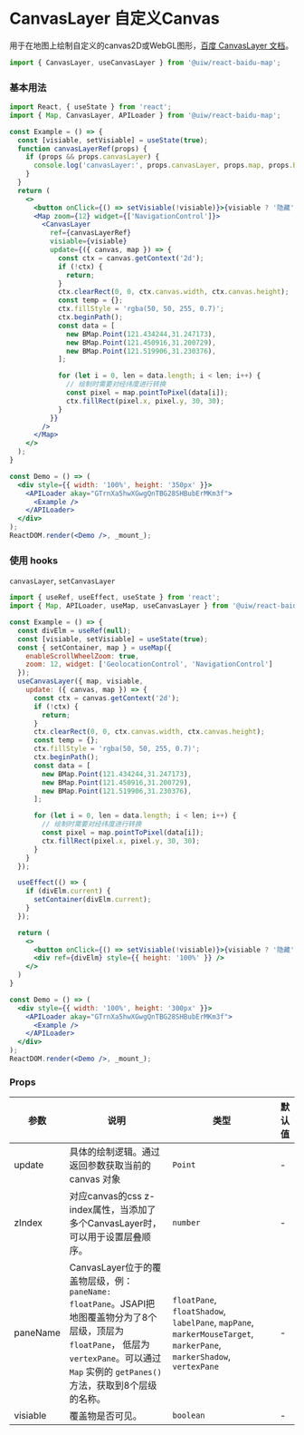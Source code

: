 CanvasLayer 自定义Canvas
===

用于在地图上绘制自定义的canvas2D或WebGL图形，[百度 CanvasLayer 文档](http://lbsyun.baidu.com/cms/jsapi/reference/jsapi_reference_3_0.html#a3b28)。

```jsx
import { CanvasLayer, useCanvasLayer } from '@uiw/react-baidu-map';
```

### 基本用法

<!--DemoStart,bgWhite,codePen,codeSandbox-->
```jsx
import React, { useState } from 'react';
import { Map, CanvasLayer, APILoader } from '@uiw/react-baidu-map';

const Example = () => {
  const [visiable, setVisiable] = useState(true);
  function canvasLayerRef(props) {
    if (props && props.canvasLayer) {
      console.log('canvasLayer:', props.canvasLayer, props.map, props.BMap);
    }
  }
  return (
    <>
      <button onClick={() => setVisiable(!visiable)}>{visiable ? '隐藏' : '显示'}</button>
      <Map zoom={12} widget={['NavigationControl']}>
        <CanvasLayer
          ref={canvasLayerRef}
          visiable={visiable}
          update={({ canvas, map }) => {
            const ctx = canvas.getContext('2d');
            if (!ctx) {
              return;
            }
            ctx.clearRect(0, 0, ctx.canvas.width, ctx.canvas.height);
            const temp = {};
            ctx.fillStyle = 'rgba(50, 50, 255, 0.7)';
            ctx.beginPath();
            const data = [
              new BMap.Point(121.434244,31.247173),
              new BMap.Point(121.450916,31.200729),
              new BMap.Point(121.519906,31.230376),
            ];

            for (let i = 0, len = data.length; i < len; i++) {
              // 绘制时需要对经纬度进行转换
              const pixel = map.pointToPixel(data[i]);
              ctx.fillRect(pixel.x, pixel.y, 30, 30);
            }
          }}
        />
      </Map>
    </>
  );
}

const Demo = () => (
  <div style={{ width: '100%', height: '350px' }}>
    <APILoader akay="GTrnXa5hwXGwgQnTBG28SHBubErMKm3f">
      <Example />
    </APILoader>
  </div>
);
ReactDOM.render(<Demo />, _mount_);
```
<!--End-->


### 使用 hooks

`canvasLayer`, `setCanvasLayer`

<!--DemoStart,bgWhite--> 
```jsx
import { useRef, useEffect, useState } from 'react';
import { Map, APILoader, useMap, useCanvasLayer } from '@uiw/react-baidu-map';

const Example = () => {
  const divElm = useRef(null);
  const [visiable, setVisiable] = useState(true);
  const { setContainer, map } = useMap({
    enableScrollWheelZoom: true,
    zoom: 12, widget: ['GeolocationControl', 'NavigationControl']
  });
  useCanvasLayer({ map, visiable,
    update: ({ canvas, map }) => {
      const ctx = canvas.getContext('2d');
      if (!ctx) {
        return;
      }
      ctx.clearRect(0, 0, ctx.canvas.width, ctx.canvas.height);
      const temp = {};
      ctx.fillStyle = 'rgba(50, 50, 255, 0.7)';
      ctx.beginPath();
      const data = [
        new BMap.Point(121.434244,31.247173),
        new BMap.Point(121.450916,31.200729),
        new BMap.Point(121.519906,31.230376),
      ];

      for (let i = 0, len = data.length; i < len; i++) {
        // 绘制时需要对经纬度进行转换
        const pixel = map.pointToPixel(data[i]);
        ctx.fillRect(pixel.x, pixel.y, 30, 30);
      }
    }
  });

  useEffect(() => {
    if (divElm.current) {
      setContainer(divElm.current);
    }
  });

  return (
    <>
      <button onClick={() => setVisiable(!visiable)}>{visiable ? '隐藏' : '显示'}</button>
      <div ref={divElm} style={{ height: '100%' }} />
    </>
  )
}

const Demo = () => (
  <div style={{ width: '100%', height: '300px' }}>
    <APILoader akay="GTrnXa5hwXGwgQnTBG28SHBubErMKm3f">
      <Example />
    </APILoader>
  </div>
);
ReactDOM.render(<Demo />, _mount_);
```
<!--End-->

### Props

| 参数 | 说明 | 类型 | 默认值 |
| ----- | ----- | ----- | ----- |
| update | 具体的绘制逻辑。通过返回参数获取当前的 canvas 对象 | `Point` | - |
| zIndex | 对应canvas的css z-index属性，当添加了多个CanvasLayer时，可以用于设置层叠顺序。 | `number` | - |
| paneName | CanvasLayer位于的覆盖物层级，例：`paneName: floatPane`。JSAPI把地图覆盖物分为了8个层级，顶层为`floatPane`， 低层为 `vertexPane`。可以通过 `Map` 实例的 `getPanes()` 方法，获取到8个层级的名称。 | `floatPane`, `floatShadow`, `labelPane`, `mapPane`, `markerMouseTarget`, `markerPane`, `markerShadow`, `vertexPane` | - |
| visiable | 覆盖物是否可见。 | `boolean` | - |